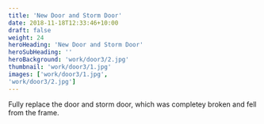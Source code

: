 ```yaml
---
title: 'New Door and Storm Door'
date: 2018-11-18T12:33:46+10:00
draft: false
weight: 24
heroHeading: 'New Door and Storm Door'
heroSubHeading: ''
heroBackground: 'work/door3/2.jpg'
thumbnail: 'work/door3/1.jpg'
images: ['work/door3/1.jpg', 
'work/door3/2.jpg']
---
```


Fully replace the door and storm door, which was completey broken and fell from the frame.                                          
